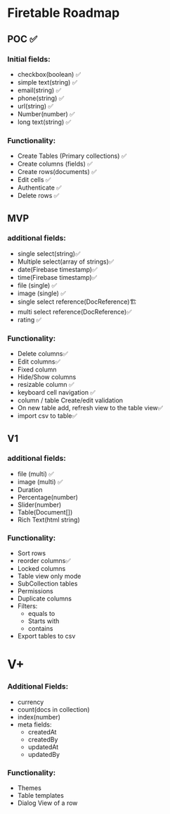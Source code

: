 # Firetable Roadmap

## POC ✅

### Initial fields:

- checkbox(boolean) ✅
- simple text(string) ✅
- email(string) ✅
- phone(string) ✅
- url(string) ✅
- Number(number) ✅
- long text(string) ✅

### Functionality:

- Create Tables (Primary collections) ✅
- Create columns (fields) ✅
- Create rows(documents) ✅
- Edit cells ✅
- Authenticate ✅
- Delete rows ✅

## MVP

### additional fields:

- single select(string)✅
- Multiple select(array of strings)✅
- date(Firebase timestamp)✅
- time(Firebase timestamp)✅
- file (single) ✅
- image (single) ✅
- single select reference(DocReference)🏗️
- multi select reference(DocReference)✅
- rating ✅

### Functionality:

- Delete columns✅
- Edit columns✅
- Fixed column
- Hide/Show columns
- resizable column ✅
- keyboard cell navigation ✅
- column / table Create/edit validation
- On new table add, refresh view to the table view✅
- import csv to table✅

## V1

### additional fields:

- file (multi) ✅
- image (multi) ✅
- Duration
- Percentage(number)
- Slider(number)
- Table(Document[])
- Rich Text(html string)

### Functionality:

- Sort rows
- reorder columns✅
- Locked columns
- Table view only mode
- SubCollection tables
- Permissions
- Duplicate columns
- Filters:
  - equals to
  - Starts with
  - contains
- Export tables to csv

# V+

### Additional Fields:

- currency
- count(docs in collection)
- index(number)
- meta fields:
  - createdAt
  - createdBy
  - updatedAt
  - updatedBy

### Functionality:

- Themes
- Table templates
- Dialog View of a row
